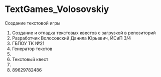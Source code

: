 # TextGames_Volosovskiy
Создание текстовой игры
1. Создание и отладка текстовых квестов с загрузкой в репозиторий
2. Разработчик Волосовский Данила Юрьевич, ИСиП 3/4
3. ГБПОУ ТК №21
4. Генератор текстов
5. 
6. Текстовый квест
7. 
8. 89629782486
